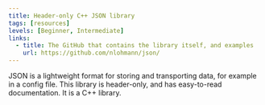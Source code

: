```yaml
---
title: Header-only C++ JSON library
tags: [resources]
levels: [Beginner, Intermediate]
links: 
  - title: The GitHub that contains the library itself, and examples
    url: https://github.com/nlohmann/json/
---
```


JSON is a lightweight format for storing and transporting data, for example in a config file. This library is header-only, and has easy-to-read documentation. It is a C++ library.

